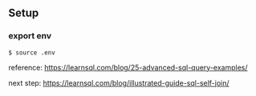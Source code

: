 ## Setup
### export env
	$ source .env
reference: https://learnsql.com/blog/25-advanced-sql-query-examples/

next step: https://learnsql.com/blog/illustrated-guide-sql-self-join/
